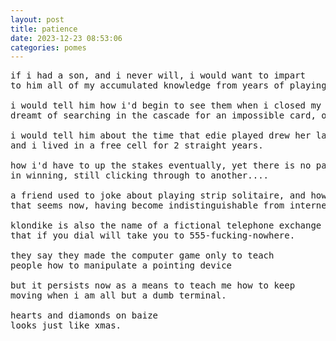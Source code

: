 ```yaml
---
layout: post
title: patience
date: 2023-12-23 08:53:06
categories: pomes
---
```


<pre>
if i had a son, and i never will, i would want to impart
to him all of my accumulated knowledge from years of playing solitaire.

i would tell him how i'd begin to see them when i closed my eyes,
dreamt of searching in the cascade for an impossible card, or maybe death,

i would tell him about the time that edie played drew her last breath and was xed out
and i lived in a free cell for 2 straight years. <!-- where am i hiding in this? -->

how i'd have to up the stakes eventually, yet there is no payoff
in winning, still clicking through to another....

a friend used to joke about playing strip solitaire, and how appropriate
that seems now, having become indistinguishable from internet pornography, <!-- only include this if it supports your thesis. is there a way? -->

klondike is also the name of a fictional telephone exchange
that if you dial will take you to 555-fucking-nowhere.

they say they made the computer game only to teach
people how to manipulate a pointing device

but it persists now as a means to teach me how to keep
moving when i am all but a dumb terminal.

hearts and diamonds on baize
looks just like xmas. <!-- maybe link this somewhere else to the time of year -->
</pre>

<!--
word box
--------
blanket/duvet
loss
regret
guilt
shame
madness
winter light filtered through wobbly glass and tears
---------

when she told me i was playing solitaire to pass the time, the agony of waiting
each phone call escalating in a way i was not ready to understand
describing a course to somewhere i was bound to
but was certain i was not going

"start in kansas and end up in oz"
-->
